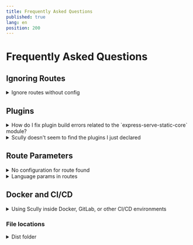 ```yaml
---
title: Frequently Asked Questions
published: true
lang: en
position: 200
---
```


# Frequently Asked Questions

## Ignoring Routes

<details>
<summary>Ignore routes without config</summary>

> I have a lot of routes I don't want Scully to handle.  
> How can I deal with this?

Scully will use the `default` plugin for any route that is not specified. When you want to have another way to handle defaults, you can replace this plugin with another one.  
For example, if you want to ignore all undefined routes you can do:

```typescript
registerPlugin('router', 'default', findPlugin('ignored'));
```

In case you want to have some more control, you can create a custom plugin:

```typescript
registerPlugin(
  'router',
  'default',
  async (route: string): Promise<HandledRoute[]> => {
    if (route === 'somethingSpecial') {
      return [{ route, type: 'somethingElse' }];
    }
    if (route === 'somethingSpecial/:id') {
      const data = httpGetJson('someEndPoint'); // fetch some json
      const { createPath } = routeSplit(route);
      const routes: HandledRoutes[] = [];
      for (const row of data) {
        routes.push({ route: createPath(row.id), type: 'default' });
      }
      return routes;
    }
    return [];
  },
  undefined,
  { replaceExistingPlugin: true }
);
```

</details>

## Plugins

<details>
<summary>How do I fix plugin build errors related to the `express-serve-static-core` module?</summary>

> Building a plugin results in a fatal error `Cannot find module 'express-serve-static-core'`, originating from `node_modules/@scullyio/scully/lib/utils/serverstuff/staticServer.d.ts`

To correct this, add the `skipLibCheck` and `skipDefaultLibCheck` flags to your `tsconfig.json` => `compilerOptions` like this:

```json
{
  "compileOnSave": false,
  "compilerOptions": {
    "skipLibCheck": true,
    "skipDefaultLibCheck": true
  }
}
```

</details>

<details>
<summary>Scully doesn't seem to find the plugins I just declared</summary>

> Running scully gives a fatal error: `Unknown type "myPlugin" in route "/aRoute"`

> I get this error:

```
--------------------------------------------------------------------------
you started scully outside of a scully project-folder,
or didn't install packages in this folder.
We can't find your local copy to start.
This can also happen on windows with PowerShell and mixed case path-names
--------------------------------------------------------------------------
```

This might happen when you started scully from within a different project, a subfolder that is too deeply nested.
Or you are on Windows, using Powershell and have a uppercase character in your path.
Scully will first try to start the local version, but if it can't find that, it errors out with this error.
The solution is that you should start Scully inside the root of your project with:

```bash
npm run scully
```

That will use the local version of scully, and should solve the issue.

</details>

## Route Parameters

<details>
<summary>No configuration for route found</summary>

If you run Scully and the following warning is displayed, you need to teach Scully how to use the project's route parameters.

```bash
No configuration for route `/user/:userId` found. Skipping
```

The above error is given because Scully does not know all the possible values for `:userId`. Teach Scully how to get the list of `:userId`s from your app. Scully can turn `/user/:userId` into a list of meaningful pre-renderable routes like so:

```
/user/1
/user/2
/user/3
...
/user/100
```

Even small Angular projects have routes that contain route parameters. To stop Scully from skipping these routes, configure a [route plugin](/docs/Reference/plugins/types/router). Route plugins teach Scully how to fetch data and merges it into routes using parameters.

The easiest way to understand route plugin is by understanding the [`jsonPlugin`](/docs/Reference/plugins/built-in-plugins/json). It simply fetches data from any API that you specify, and it returns a list of properties that can be used to replace the route parameter. Checkout the [jsonPlugin docs](/docs/Reference/plugins/built-in-plugins/json) to see an example of how easy this configuration is.

</details>

<details>
<summary>Language params in routes</summary>

> I have a routing structure which looks like this:  
> `/:lang`  
> `/:lang/page1`  
> `/:lang/page2`  
> etc.  
> `:lang` can have few values (`'it'`, `'en'`, etc.)  
> I prefer to store `:lang` in the config, without a dedicated endpoint.  
> How can I solve this?

As the Scully config file is typescript, you can post-process the routing object.  
A very crude solution would be something like this:

```typescript
import { ScullyConfig } from '@scullyio/scully';

const preLangConfig: ScullyConfig = {
  /** settings */
  routes: {
    ':lang/route1': { type: 'default' },
    ':lang/route2': { type: 'default' },
    ':lang/route3': { type: 'default' },
    ':lang/route4': { type: 'default' },
  },
};
export const config = {
  ...preLangConfig,
  routes: Object.fromEntries(
    // make sure you use a node-version that supports this, or use a reduce.
    Object.entries(preLangConfig.routes).reduce((all, [route, config]) => {
      if (route.includes(':lang')) {
        ['it', 'en', 'nl', 'sp'].forEach((
          lang // <-- language array
        ) => all.push([route.split(':lang').join(lang), config]));
      } else {
        all.push([route, config]);
      }
      return all;
    }, [])
  ),
};

console.log(config.routes);
```

It takes the `preLangConfig` and iterates over all the routes. When it finds the `:lang` parameter, it creates an entry with every value provided in the language array. That way the final config will have a route for every language available.

</details>

## Docker and CI/CD

<details>
<summary>Using Scully inside Docker, GitLab, or other CI/CD environments</summary>
> When I run Scully in XXX it gets stuck.

In all the cases we have seen around this, it is a problem with puppeteer running inside XXX. Most often it is missing the Chrome dependency.
A lot of information about this is on the [puppeteet troubleshooting page](https://github.com/puppeteer/puppeteer/blob/main/docs/troubleshooting.md)

We heard back from several users that a dockerfile like the below one works for them.

```docker
FROM node:12-alpine

RUN apk add --no-cache \
      chromium \
      ca-certificates

ENV PUPPETEER_SKIP_CHROMIUM_DOWNLOAD true
```

As a base docker config, and then make sure to set the environment correctly in the container that runs Scully:
In order to use this I create my projects' Docker file like this:

```docker
FROM aboveConfig
ENV SCULLY_PUPPETEER_EXECUTABLE_PATH '/usr/bin/chromium-browser'
... more docker stuff here
... in the end:
RUN npm run scully
```

</details>

### File locations

<details>
<summary>Dist folder</summary>
> Scully tells me I can't use the `dist` folder

As in some cases the Angular CLI puts the distribution files directly in the dist folder, and the Scully outputs its result in a subfolder of that by default.
As most operating systems will raise objections if you are trying to copy a folder into a subfolder of that same folder. Scully will raise an error.
To fix this error, you should open your `angular.json` and find the property `outputhPath`
Then change that from:

```json
  ...,
  "architect": {
    ...,
    "build" : {
      ...,
      "outputPath": "dist",
    }
  }

```

to:

```json
  ...,
  "architect": {
    ...,
    "build" : {
      ...,
      "outputPath": "dist/someName",
    }
  }

```

</details>
